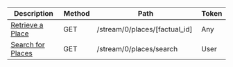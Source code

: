 <table>
    <thead>
        <tr>
            <th width="410">Description</th>
            <th width="80">Method</th>
            <th width="320">Path</th>
            <th width="60">Token</th>
        </tr>
    </thead>
    <tbody>
        <tr>
            <td><a href="/docs/resources/place/#retrieve-a-place">Retrieve a Place</a></td>
            <td>GET</td>
            <td>/stream/0/places/[factual_id]</td>
            <td>Any</td>
        </tr>
        <tr>
            <td><a href="/docs/resources/place/#search-for-a-place">Search for Places</a></td>
            <td>GET</td>
            <td>/stream/0/places/search</td>
            <td>User</td>
        </tr>
    </tbody>
</table>
